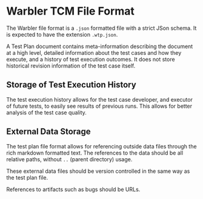# Warbler TCM File Format

The Warbler file format is a `.json` formatted file with a strict JSon schema.
It is expected to have the extension `.wtp.json`.

A Test Plan document contains meta-information describing the document at a
high level, detailed information about the test cases and how they execute,
and a history of test execution outcomes.  It does not store historical
revision information of the test case itself.

## Storage of Test Execution History

The test execution history allows for the test case developer, and executor
of future tests, to easily see results of previous runs.  This allows for
better analysis of the test case quality.

## External Data Storage

The test plan file format allows for referencing outside data files through
the rich markdown formatted text.  The references to the data should be
all relative paths, without `..` (parent directory) usage.

These external data files should be version controlled in the same way as the
test plan file.

References to artifacts such as bugs should be URLs.
